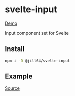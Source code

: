 # svelte-input

[Demo](https://jill64.github.io/svelte-input)

Input component set for Svelte

## Install

```sh
npm i -D @jill64/svelte-input
```

## Example

[Source](./src/routes/+page.svelte)

